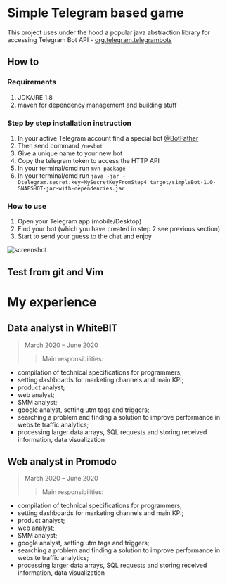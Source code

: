 # Simple Telegram based game

This project uses under the hood a popular java abstraction library for accessing Telegram Bot API - [org.telegram.telegrambots](https://github.com/rubenlagus/TelegramBots)

## How to

### Requirements
1. JDK/JRE 1.8
2. maven for dependency management and building stuff

### Step by step installation instruction
1. In your active Telegram account find a special bot [@BotFather](https://telegram.me/BotFather)
2. Then send command `/newbot`
3. Give a unique name to your new bot
4. Copy the telegram token to access the HTTP API
5. In your terminal/cmd run `mvn package`
6. In your terminal/cmd run `java -jar -Dtelegram.secret.key=MySecretKeyFromStep4 target/simpleBot-1.0-SNAPSHOT-jar-with-dependencies.jar`

### How to use

1. Open your Telegram app (mobile/Desktop)
2. Find your bot (which you have created in step 2 see previous section)
3. Start to send your guess to the chat and enjoy

![screenshot](https://raw.githubusercontent.com/devatlant/chat-bot-game/master/res/telegram_screenshot.jpg)

## Test from git and Vim


# My experience

## Data analyst in WhiteBIT 

> March 2020 – June 2020
>> Main responsibilities:
* compilation of technical specifications for programmers;
* setting dashboards for marketing channels and main KPI;
* product analyst;
* web analyst;
* SMM analyst;
* google analyst, setting utm tags and triggers;
* searching a problem and finding a solution to improve performance in website traffic analytics;
* processing larger data arrays, SQL requests and storing received information, data visualization

## Web analyst in Promodo 

> March 2020 – June 2020
>> Main responsibilities:
* compilation of technical specifications for programmers;
* setting dashboards for marketing channels and main KPI;
* product analyst;
* web analyst;
* SMM analyst;
* google analyst, setting utm tags and triggers;
* searching a problem and finding a solution to improve performance in website traffic analytics;
* processing larger data arrays, SQL requests and storing received information, data visualization



